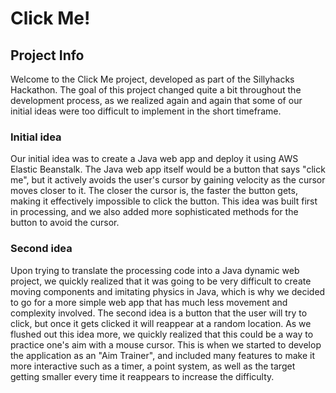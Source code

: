 # Click Me!

## Project Info
Welcome to the Click Me project, developed as part of the Sillyhacks Hackathon. The goal of this project changed quite a bit throughout the development process, 
as we realized again and again that some of our initial ideas were too difficult to implement in the short timeframe. 

### Initial idea
Our initial idea was to create a Java web app and deploy it using AWS Elastic Beanstalk. The Java web app itself would be a button that says "click me", but it actively 
avoids the user's cursor by gaining velocity as the cursor moves closer to it. The closer the cursor is, the faster the button gets, making it effectively impossible to
click the button. This idea was built first in processing, and we also added more sophisticated methods for the button to avoid the cursor. 

### Second idea
Upon trying to translate the processing code into a Java dynamic web project, we quickly realized that it was going to be very difficult to create moving components and 
imitating physics in Java, which is why we decided to go for a more simple web app that has much less movement and complexity involved. The second idea is a button that
the user will try to click, but once it gets clicked it will reappear at a random location. As we flushed out this idea more, we quickly realized that this could be a way to
practice one's aim with a mouse cursor. This is when we started to develop the application as an "Aim Trainer", and included many features to make it more interactive such as
a timer, a point system, as well as the target getting smaller every time it reappears to increase the difficulty. 
